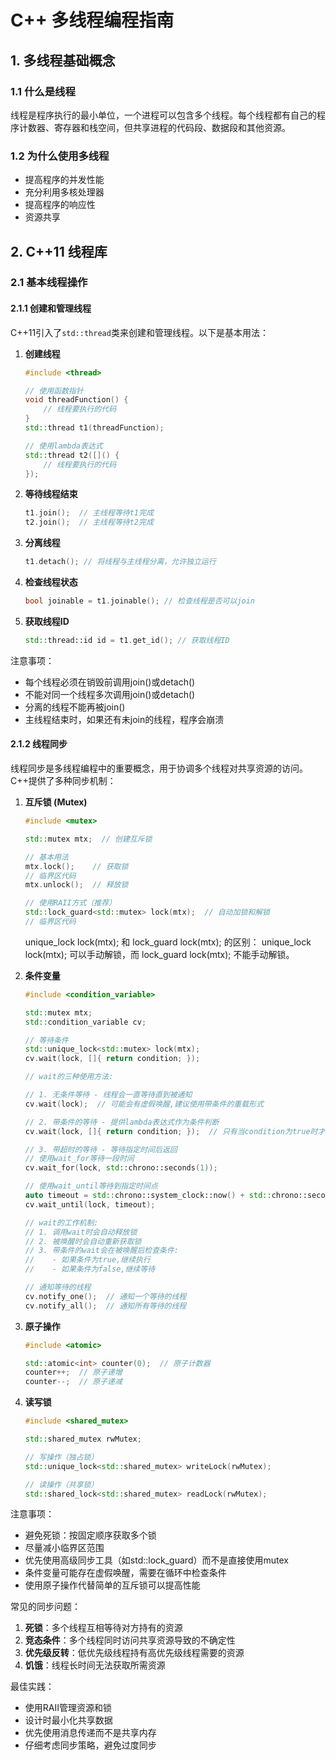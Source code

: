 # C++ 多线程编程指南

## 1. 多线程基础概念

### 1.1 什么是线程
线程是程序执行的最小单位，一个进程可以包含多个线程。每个线程都有自己的程序计数器、寄存器和栈空间，但共享进程的代码段、数据段和其他资源。

### 1.2 为什么使用多线程
- 提高程序的并发性能
- 充分利用多核处理器
- 提高程序的响应性
- 资源共享

## 2. C++11 线程库

### 2.1 基本线程操作

#### 2.1.1 创建和管理线程

C++11引入了`std::thread`类来创建和管理线程。以下是基本用法：

1. **创建线程**
   ```cpp
   #include <thread>
   
   // 使用函数指针
   void threadFunction() {
       // 线程要执行的代码
   }
   std::thread t1(threadFunction);
   
   // 使用lambda表达式
   std::thread t2([]() {
       // 线程要执行的代码
   });
   ```

2. **等待线程结束**
   ```cpp
   t1.join();  // 主线程等待t1完成
   t2.join();  // 主线程等待t2完成
   ```

3. **分离线程**
   ```cpp
   t1.detach(); // 将线程与主线程分离，允许独立运行
   ```

4. **检查线程状态**
   ```cpp
   bool joinable = t1.joinable(); // 检查线程是否可以join
   ```

5. **获取线程ID**
   ```cpp
   std::thread::id id = t1.get_id(); // 获取线程ID
   ```

注意事项：
- 每个线程必须在销毁前调用join()或detach()
- 不能对同一个线程多次调用join()或detach()
- 分离的线程不能再被join()
- 主线程结束时，如果还有未join的线程，程序会崩溃

#### 2.1.2 线程同步
线程同步是多线程编程中的重要概念，用于协调多个线程对共享资源的访问。C++提供了多种同步机制：

1. **互斥锁 (Mutex)**
   ```cpp
   #include <mutex>
   
   std::mutex mtx;  // 创建互斥锁
   
   // 基本用法
   mtx.lock();    // 获取锁
   // 临界区代码
   mtx.unlock();  // 释放锁
   
   // 使用RAII方式（推荐）
   std::lock_guard<std::mutex> lock(mtx);  // 自动加锁和解锁
   // 临界区代码
   ```
    unique_lock<mutex> lock(mtx); 和 lock_guard<mutex> lock(mtx); 的区别：
    unique_lock<mutex> lock(mtx); 可以手动解锁，而 lock_guard<mutex> lock(mtx); 不能手动解锁。

2. **条件变量**
   ```cpp
   #include <condition_variable>
   
   std::mutex mtx;
   std::condition_variable cv;
   
   // 等待条件
   std::unique_lock<std::mutex> lock(mtx);
   cv.wait(lock, []{ return condition; });

   // wait的三种使用方法:
   
   // 1. 无条件等待 - 线程会一直等待直到被通知
   cv.wait(lock);  // 可能会有虚假唤醒,建议使用带条件的重载形式
   
   // 2. 带条件的等待 - 提供lambda表达式作为条件判断
   cv.wait(lock, []{ return condition; });  // 只有当condition为true时才继续执行
   
   // 3. 带超时的等待 - 等待指定时间后返回
   // 使用wait_for等待一段时间
   cv.wait_for(lock, std::chrono::seconds(1));  
   
   // 使用wait_until等待到指定时间点
   auto timeout = std::chrono::system_clock::now() + std::chrono::seconds(1);
   cv.wait_until(lock, timeout);
   
   // wait的工作机制:
   // 1. 调用wait时会自动释放锁
   // 2. 被唤醒时会自动重新获取锁
   // 3. 带条件的wait会在被唤醒后检查条件:
   //    - 如果条件为true,继续执行
   //    - 如果条件为false,继续等待
   
   // 通知等待的线程
   cv.notify_one();  // 通知一个等待的线程
   cv.notify_all();  // 通知所有等待的线程
   ```

3. **原子操作**
   ```cpp
   #include <atomic>
   
   std::atomic<int> counter(0);  // 原子计数器
   counter++;  // 原子递增
   counter--;  // 原子递减
   ```

4. **读写锁**
   ```cpp
   #include <shared_mutex>
   
   std::shared_mutex rwMutex;
   
   // 写操作（独占锁）
   std::unique_lock<std::shared_mutex> writeLock(rwMutex);
   
   // 读操作（共享锁）
   std::shared_lock<std::shared_mutex> readLock(rwMutex);
   ```

注意事项：
- 避免死锁：按固定顺序获取多个锁
- 尽量减小临界区范围
- 优先使用高级同步工具（如std::lock_guard）而不是直接使用mutex
- 条件变量可能存在虚假唤醒，需要在循环中检查条件
- 使用原子操作代替简单的互斥锁可以提高性能

常见的同步问题：
1. **死锁**：多个线程互相等待对方持有的资源
2. **竞态条件**：多个线程同时访问共享资源导致的不确定性
3. **优先级反转**：低优先级线程持有高优先级线程需要的资源
4. **饥饿**：线程长时间无法获取所需资源

最佳实践：
- 使用RAII管理资源和锁
- 设计时最小化共享数据
- 优先使用消息传递而不是共享内存
- 仔细考虑同步策略，避免过度同步

